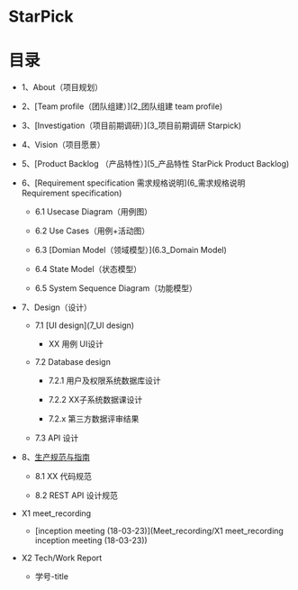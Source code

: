 # StarPick

# [](#TOC)目录
 
* 1、About（项目规划）

* 2、[Team profile（团队组建）](2_团队组建 team profile)

* 3、[Investigation（项目前期调研）](3_项目前期调研 Starpick)

* 4、Vision（项目愿景）

* 5、[Product Backlog （产品特性）](5_产品特性 StarPick Product Backlog)

* 6、[Requirement specification 需求规格说明](6_需求规格说明 Requirement specification)

  - 6.1 Usecase Diagram（用例图）

  - 6.2 Use Cases（用例+活动图）

  - 6.3 [Domian Model（领域模型）](6.3_Domain Model)

  - 6.4 State Model（状态模型） 

  - 6.5 System Sequence Diagram（功能模型）

* 7、Design（设计）

  - 7.1 [UI design](7_UI design)
 
     - XX 用例 UI设计

  - 7.2 Database design

     - 7.2.1 用户及权限系统数据库设计

     - 7.2.2 XX子系统数据课设计

     - 7.2.x 第三方数据评审结果

  - 7.3 API 设计

* 8、[生产规范与指南](8_生产规范与指南)  

  - 8.1 XX 代码规范

  - 8.2 REST API 设计规范

* X1 meet_recording

  - [inception meeting (18-03-23)](Meet_recording/X1 meet_recording inception meeting (18-03-23))

* X2 Tech/Work Report

  - 学号-title
